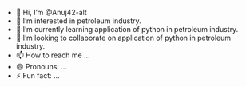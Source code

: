 - 👋 Hi, I’m @Anuj42-alt
- 👀 I’m interested in petroleum industry.
- 🌱 I’m currently learning application of python in petroleum industry.
- 💞️ I’m looking to collaborate on application of python in petroleum industry.
- 📫 How to reach me ...
- 😄 Pronouns: ...
- ⚡ Fun fact: ...

<!---
Anuj42-alt/Anuj42-alt is a ✨ special ✨ repository because its `README.md` (this file) appears on your GitHub profile.
You can click the Preview link to take a look at your changes.
--->
